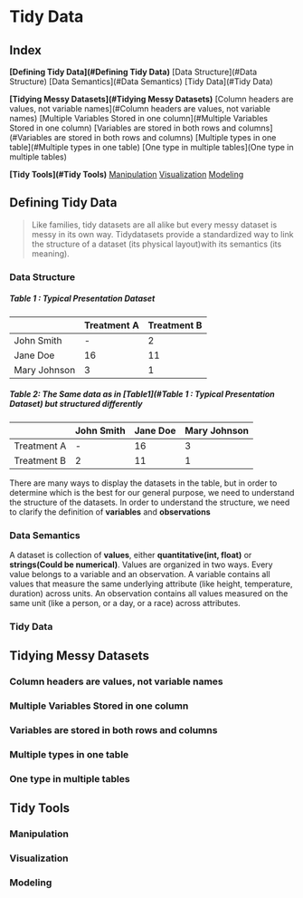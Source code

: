 # Tidy Data

## Index

**[Defining Tidy Data](#Defining Tidy Data)**
	[Data Structure](#Data Structure)
	[Data Semantics](#Data Semantics)
	[Tidy Data](#Tidy Data)

**[Tidying Messy Datasets](#Tidying Messy Datasets)**
	[Column headers are values, not variable names](#Column headers are values, not variable names)
	[Multiple Variables Stored in one column](#Multiple Variables Stored in one column)
	[Variables are stored in both rows and columns](#Variables are stored in both rows and columns)
	[Multiple types in one table](#Multiple types in one table)
	[One type in multiple tables](One type in multiple tables)

**[Tidy Tools](#Tidy Tools)**
	[Manipulation](#Manipulation)
	[Visualization](#Visualization)
	[Modeling](#Modeling)



## Defining Tidy Data

>Like families, tidy datasets are all alike but every messy dataset is messy in its own way.  Tidydatasets provide a standardized way to link the structure of a dataset (its physical layout)with its semantics (its meaning).

### Data Structure

##### Table 1 : Typical Presentation Dataset

|              | Treatment A | Treatment B |
| ------------ | ----------- | ----------- |
| John Smith   | -           | 2           |
| Jane Doe     | 16          | 11          |
| Mary Johnson | 3           | 1           |

##### Table 2: The Same data as in [Table1](#Table 1 : Typical Presentation Dataset) but structured differently

|             | John Smith | Jane Doe | Mary Johnson |
| ----------- | ---------- | -------- | ------------ |
| Treatment A | -          | 16       | 3            |
| Treatment B | 2          | 11       | 1            |

There are many ways to display the datasets in the table, but in order to determine which is the best for our general purpose, we need to understand the structure of the datasets. In order to understand the structure, we need to clarify the definition of **variables** and **observations**

### Data Semantics

A dataset is collection of **values**, either **quantitative(int, float)** or **strings(Could be numerical)**. Values are organized in two ways. Every value belongs to a variable and an observation. A variable contains all values that measure the same underlying attribute (like height, temperature, duration) across units. An observation contains all values measured on the same unit (like a person, or a day, or a race) across attributes.

### Tidy Data



## Tidying Messy Datasets

### Column headers are values, not variable names

### Multiple Variables Stored in one column

### Variables are stored in both rows and columns

### Multiple types in one table

### One type in multiple tables



## Tidy Tools

### Manipulation

### Visualization

### Modeling